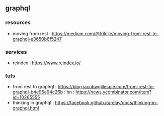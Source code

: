 ## graphql

### resources
- moving from rest : https://medium.com/@frikille/moving-from-rest-to-graphql-e3650b6f5247 

### services
- reindex : https://www.reindex.io/

### tuts
- from rest to graphql : https://blog.jacobwgillespie.com/from-rest-to-graphql-b4e95e94c26b : hn :
https://news.ycombinator.com/item?id=10365555
- thinking in graphql : https://facebook.github.io/relay/docs/thinking-in-graphql.html
